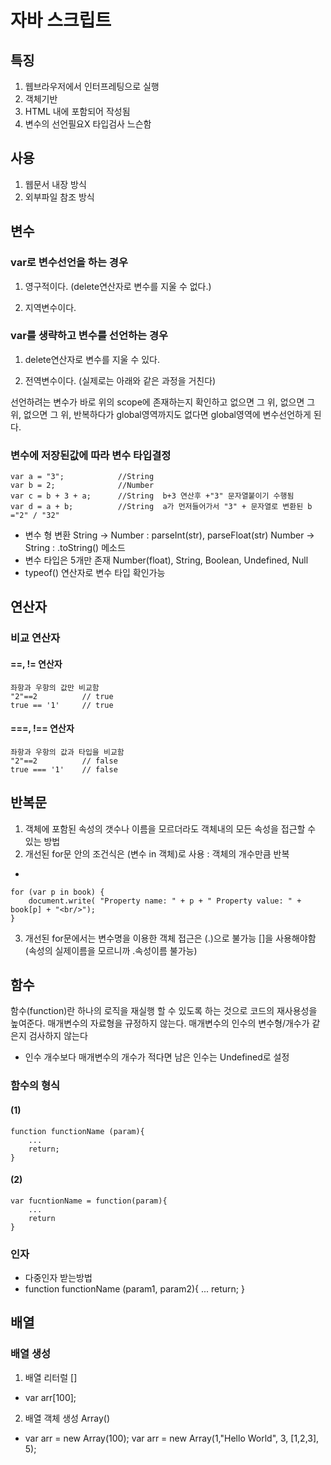 # 자바 스크립트


## 특징
1. 웹브라우저에서 인터프레팅으로 실행
2. 객체기반
3. HTML 내에 포함되어 작성됨
4. 변수의 선언필요X 타입검사 느슨함

## 사용
1. 웹문서 내장 방식
    <script type = "text/javascript">
      //자바스크립트 코드
    </script>
2. 외부파일 참조 방식
    <script type="text/javascript" src="myscript.js"></script>
    <script type="text/javascript" src="http://webclass.me/html5/javascript_example.js"></script>


## 변수

### var로 변수선언을 하는 경우

1. 영구적이다. (delete연산자로 변수를 지울 수 없다.)

2. 지역변수이다.

### var를 생략하고 변수를 선언하는 경우

1. delete연산자로 변수를 지울 수 있다.

2. 전역변수이다. (실제로는 아래와 같은 과정을 거친다)

선언하려는 변수가 바로 위의 scope에 존재하는지 확인하고 없으면 그 위, 없으면 그 위, 없으면 그 위, 반복하다가 global영역까지도 없다면 global영역에 변수선언하게 된다.

### 변수에 저장된값에 따라 변수 타입결정
    var a = "3";            //String
    var b = 2;              //Number
    var c = b + 3 + a;      //String  b+3 연산후 +"3" 문자열붙이기 수행됨
    var d = a + b;          //String  a가 먼저들어가서 "3" + 문자열로 변환된 b ="2" / "32"

+ 변수 형 변환
    String -> Number : parseInt(str), parseFloat(str)
    Number -> String : .toString() 메소드
+ 변수 타입은 5개만 존재
    Number(float), String, Boolean, Undefined, Null
+ typeof() 연산자로 변수 타입 확인가능


## 연산자


### 비교 연산자

#### ==, != 연산자

    좌항과 우항의 값만 비교함
    "2"==2          // true
    true == '1'     // true

#### ===, !== 연산자 

    좌항과 우항의 값과 타입을 비교함
    "2"==2          // false
    true === '1'    // false

## 반복문
1. 객체에 포함된 속성의 갯수나 이름을 모르더라도 객체내의 모든 속성을 접근할 수 있는 방법
2. 개선된 for문 안의 조건식은 (변수 in 객체)로 사용 : 객체의 개수만큼 반복
+

    for (var p in book) {
        document.write( "Property name: " + p + " Property value: " + book[p] + "<br/>");
    }

3. 개선된 for문에서는 변수명을 이용한 객체 접근은 (.)으로 불가능
    []을 사용해야함 (속성의 실제이름을 모르니까 .속성이름 불가능)


## 함수

함수(function)란 하나의 로직을 재실행 할 수 있도록 하는 것으로 코드의 재사용성을 높여준다.
매개변수의 자료형을 규정하지 않는다.
매개변수의 인수의 변수형/개수가 같은지 검사하지 않는다
+ 인수 개수보다 매개변수의 개수가 적다면 남은 인수는 Undefined로 설정

### 함수의 형식
#### (1) 
    function functionName (param){
        ...
        return;
    }
#### (2)
    var fucntionName = function(param){
        ...
        return
    }

### 인자 
+ 다중인자 받는방법
+
    function functionName (param1, param2){
        ...
        return;
    }


## 배열

### 배열 생성

1. 배열 리터럴 []
+
    var arr[100];

2. 배열 객체 생성 Array()
+
    var arr = new Array(100);
    var arr = new Array(1,"Hello World", 3, [1,2,3], 5);

